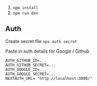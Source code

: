 1. `npm install`
2. `npm run dev`


## Auth

Create secret file
`npx auth secret`

Paste in auth details for Google / Github

```
AUTH_GITHUB_ID=...
AUTH_GITHUB_SECRET=...
AUTH_GOOGLE_ID=...
AUTH_GOOGLE_SECRET=...
NEXTAUTH_URL= "http://localhost:3000/"
```